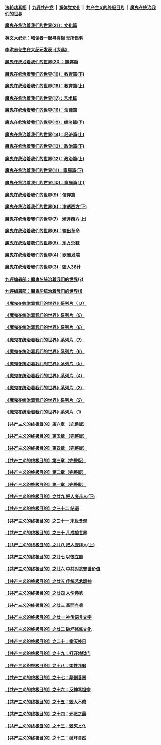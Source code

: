 ####  [法轮功真相](../../../../basic/blob/master/README.md?t=12291231) &nbsp;|&nbsp; [九评共产党](../../../../9ping.md/blob/master/README.md?t=12291231) &nbsp;|&nbsp; [解体党文化](../../../../jtdwh.md/blob/master/README.md?t=12291231)  &nbsp;|&nbsp; [共产主义的终极目的](../../../../gczydzjmd.md/blob/master/README.md?t=12291231) &nbsp;|&nbsp; [魔鬼在统治我们的世界](../../../../mgztzwmdsj.md/blob/master/README.md?t=12291231) 

#### [魔鬼在统治着我们的世界(21)：文化篇](../pages/nsc422/n10597706.md?t=12291231) 

#### [英文大纪元：和读者一起寻真相 无所畏惧](../pages/nsc422/n12542027.md?t=12291231) 

#### [李洪志先生在大纪元发表《大选》](../pages/nsc422/n12534746.md?t=12291231) 

#### [魔鬼在统治着我们的世界(20)：媒体篇](../pages/nsc422/n10586579.md?t=12291231) 

#### [魔鬼在统治着我们的世界(19)：教育篇(下)](../pages/nsc422/n10564808.md?t=12291231) 

#### [魔鬼在统治着我们的世界(18)：教育篇(上)](../pages/nsc422/n10526970.md?t=12291231) 

#### [魔鬼在统治着我们的世界(17)：艺术篇](../pages/nsc422/n10499093.md?t=12291231) 

#### [魔鬼在统治着我们的世界(16)：法律篇](../pages/nsc422/n10485969.md?t=12291231) 

#### [魔鬼在统治着我们的世界(15)：经济篇(下)](../pages/nsc422/n10469975.md?t=12291231) 

#### [魔鬼在统治着我们的世界(14)：经济篇(上)](../pages/nsc422/n10457370.md?t=12291231) 

#### [魔鬼在统治着我们的世界(13)：政治篇(下)](../pages/nsc422/n10448270.md?t=12291231) 

#### [魔鬼在统治着我们的世界(12)：政治篇(上)](../pages/nsc422/n10444576.md?t=12291231) 

#### [魔鬼在统治着我们的世界(11)：家庭篇(下)](../pages/nsc422/n10440961.md?t=12291231) 

#### [魔鬼在统治着我们的世界(10)：家庭篇(上)](../pages/nsc422/n10435448.md?t=12291231) 

#### [魔鬼在统治着我们的世界(9)：信仰篇](../pages/nsc422/n10432159.md?t=12291231) 

#### [魔鬼在统治着我们的世界(8)：渗透西方(下)](../pages/nsc422/n10429603.md?t=12291231) 

#### [魔鬼在统治着我们的世界(7)：渗透西方(上)](../pages/nsc422/n10426013.md?t=12291231) 

#### [魔鬼在统治着我们的世界(6)：输出革命](../pages/nsc422/n10421536.md?t=12291231) 

#### [魔鬼在统治着我们的世界(5)：东方杀戮](../pages/nsc422/n10417707.md?t=12291231) 

#### [魔鬼在统治着我们的世界(4)：欧洲发端](../pages/nsc422/n10414890.md?t=12291231) 

#### [魔鬼在统治着我们的世界(3)：毁人36计](../pages/nsc422/n10411583.md?t=12291231) 

#### [九评编辑部：魔鬼在统治着我们的世界(2)](../pages/nsc422/n10410036.md?t=12291231) 

#### [九评编辑部：魔鬼在统治着我们的世界(1)](../pages/nsc422/n10406825.md?t=12291231) 

#### [《魔鬼在统治着我们的世界》系列片（10）](../pages/nsc422/n12292670.md?t=12291231) 

#### [《魔鬼在统治着我们的世界》系列片（9）](../pages/nsc422/n12290859.md?t=12291231) 

#### [《魔鬼在统治着我们的世界》系列片（8）](../pages/nsc422/n12287445.md?t=12291231) 

#### [《魔鬼在统治着我们的世界》系列片（7）](../pages/nsc422/n12283425.md?t=12291231) 

#### [《魔鬼在统治着我们的世界》系列片（6）](../pages/nsc422/n12282314.md?t=12291231) 

#### [《魔鬼在统治着我们的世界》系列片（5）](../pages/nsc422/n12281419.md?t=12291231) 

#### [《魔鬼在统治着我们的世界》系列片（4）](../pages/nsc422/n12274024.md?t=12291231) 

#### [《魔鬼在统治着我们的世界》系列片（3）](../pages/nsc422/n12271322.md?t=12291231) 

#### [《魔鬼在统治着我们的世界》系列片（2）](../pages/nsc422/n12269049.md?t=12291231) 

#### [《魔鬼在统治着我们的世界》系列片（1）](../pages/nsc422/n12267575.md?t=12291231) 

#### [【共产主义的终极目的】第六章 （完整版）](../pages/nsc422/n11428913.md?t=12291231) 

#### [【共产主义的终极目的】第五章 （完整版）](../pages/nsc422/n11428912.md?t=12291231) 

#### [【共产主义的终极目的】第四章 （完整版）](../pages/nsc422/n11428907.md?t=12291231) 

#### [【共产主义的终极目的】第三章（完整版）](../pages/nsc422/n11428848.md?t=12291231) 

#### [【共产主义的终极目的】第二章（完整版）](../pages/nsc422/n11428831.md?t=12291231) 

#### [【共产主义的终极目的】第一章（完整版）](../pages/nsc422/n11417651.md?t=12291231) 

#### [【共产主义的终极目的】之廿九 把人变非人(下)](../pages/nsc422/n11344140.md?t=12291231) 

#### [【共产主义的终极目的】之三十二 结语](../pages/nsc422/n11360535.md?t=12291231) 

#### [【共产主义的终极目的】之三十一 末世景观](../pages/nsc422/n11351129.md?t=12291231) 

#### [【共产主义的终极目的】之三十 几成狼世界](../pages/nsc422/n11348280.md?t=12291231) 

#### [【共产主义的终极目的】之廿八 把人变非人(上)](../pages/nsc422/n11340492.md?t=12291231) 

#### [【共产主义的终极目的】之廿七 以恨立国](../pages/nsc422/n11336944.md?t=12291231) 

#### [【共产主义的终极目的】之廿六 中共对抗普世价值](../pages/nsc422/n11324785.md?t=12291231) 

#### [【共产主义的终极目的】之廿五 传统艺术颂神](../pages/nsc422/n11296396.md?t=12291231) 

#### [【共产主义的终极目的】之廿四 人伦典范](../pages/nsc422/n11296397.md?t=12291231) 

#### [【共产主义的终极目的】之廿三 富而有德](../pages/nsc422/n11283598.md?t=12291231) 

#### [【共产主义的终极目的】之廿一 神传语言文字](../pages/nsc422/n11263265.md?t=12291231) 

#### [【共产主义的终极目的】之廿二 破坏修炼文化](../pages/nsc422/n11245728.md?t=12291231) 

#### [【共产主义的终极目的】之二十：偷天换日](../pages/nsc422/n11238846.md?t=12291231) 

#### [【共产主义的终极目的】之十九：打开地狱门](../pages/nsc422/n11206376.md?t=12291231) 

#### [【共产主义的终极目的】之十八：柔性洗脑](../pages/nsc422/n11199994.md?t=12291231) 

#### [【共产主义的终极目的】之十七：颠倒善恶](../pages/nsc422/n11179782.md?t=12291231) 

#### [【共产主义的终极目的】之十六：反神骂祖宗](../pages/nsc422/n11166798.md?t=12291231) 

#### [【共产主义的终极目的】之十五：毁人不倦](../pages/nsc422/n11166792.md?t=12291231) 

#### [【共产主义的终极目的】之十四：邪恶之最](../pages/nsc422/n11150249.md?t=12291231) 

#### [【共产主义的终极目的】之十三：毁灭文化](../pages/nsc422/n11135227.md?t=12291231) 

#### [【共产主义的终极目的】之十二：破坏自然](../pages/nsc422/n11135214.md?t=12291231) 

